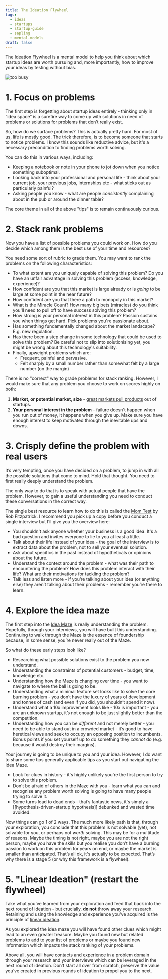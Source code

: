 ```yaml
---
title: The Ideation Flywheel
tags:
  - ideas
  - startups
  - startup-guide
  - sapling
  - mental-models
draft: false
---
```

The Ideation Flywheel is a mental model to help you think about which startup ideas are worth pursuing and, more importantly, how to improve your ideas by testing without bias.

![too busy](../assets/ideation_flywheel.png)

# 1. Focus on problems

The first step is forgetting about startup ideas entirely - thinking only in “idea space” is a surefire way to come up with solutions in need of problems or solutions for problems that don’t really exist.

So, how do we surface problems? This is actually pretty hard. For most of us, life is mostly good. The trick therefore, is to become someone that starts to notice problems. I know this sounds like reductive advice, but it's a necessary precondition to finding problems worth solving.

You can do this in various ways, including:

- Keeping a notebook or note in your phone to jot down when you notice something suboptimal.
- Looking back into your professional and personal life - think about your current job, your previous jobs, internships etc - what sticks out as particularly painful?
- Asking people you know - what are people *consistently* complaining about in the pub or around the dinner table?

The core theme in all of the above "tips" is to remain continuously curious.
# 2. Stack rank problems

Now you have a list of possible problems you could work on. How do you decide which among them is the best use of your time and resources?

You need some sort of rubric to grade them. You may want to rank the problems on the following characteristics:

- To what extent are you uniquely capable of solving this problem? Do you have an unfair advantage in solving this problem (access, knowledge, experience)?
- How confident are you that this market is large already or is *going* to be large at some point in the near future?
- How confident are you that there a path to monopoly in this market?
- What is the Miracle Count? How many big bets (miracles) do you think you'll need to pull off to have success solving this problem?
- How strong is your personal interest in this problem? Passion sustains you when things get hard. Pick problems you're passionate about.
- Has something fundamentally changed about the market landscape? E.g. new regulation.
- Has there been a step change in some technology that could be used to solve this problem? Be careful not to slip into solutionising yet, you might be wrong about this technology's suitability.
- Finally, upweight problems which are:
	- Frequent, painful and pervasive.
	- Felt sharply by a small number rather than somewhat felt by a large number (on the margin)

There is no "correct" way to grade problems for stack ranking. However, I would make sure that any problem you choose to work on scores highly on both:

1. **Market, or potential market, size** - [great markets pull products](https://pmarchive.com/guide_to_startups_part4.html) out of startups. 
2. **Your personal interest in the problem** - failure doesn't happen when you run out of money, it happens when you give up. Make sure you have enough interest to keep motivated through the inevitable ups and downs.

# 3. Crisply define the problem with **real** users

It’s very tempting, once you have decided on a problem, to jump in with all the possible solutions that come to mind. Hold that thought. You need to first really deeply understand the problem.

The only way to do that is to speak with actual people that have the problem. However, to gain a useful understanding you need to conduct these conversations in the correct way.

The single best resource to learn how to do this is called the [Mom Test](https://www.momtestbook.com/) by Rob Fitzpatrick. I recommend you pick up a copy before you conduct a single interview but I’ll give you the overview here:

- You shouldn't ask anyone whether your business is a good idea. It's a bad question and invites everyone to lie to you at least a little.
- Talk about their life instead of your idea - the goal of the interview is to extract data about the problem, not to sell your eventual solution.
- Ask about specifics in the past instead of hypotheticals or opinions about the future.
- Understand the context around the problem - what was their path to encountering the problem? How does this problem interact with their life? What are their motivations for tackling the problem?
- Talk less and listen more - if you’re talking about your idea (or anything else) they aren’t talking about their problems - remember you’re there to learn.

# 4. Explore the idea maze

The first step into the [Idea Maze](https://cdixon.org/2013/08/04/the-idea-maze/) is really understanding the problem. Hopefully, through your interviews, you will have built this understanding. Continuing to walk through the Maze is the essence of foundership because, in some sense, you’re never really out of the Maze.

So what do these early steps look like?

- Researching what possible solutions exist to the problem you now understand.
- Understanding the constraints of potential customers - budget, time, knowledge etc.
- Understanding how the Maze is changing over time - you want to navigate to where the ball is going to be.
- Understanding what a minimal feature set looks like to solve the core burning problem - you don’t have the luxury of years of development and tonnes of cash (and even if you did, you shouldn’t spend it now).
- Understand what a 10x improvement looks like - 10x is important - you are an unknown startup, it’s not enough to be just slightly better than the competition.
- Understanding how you can be *different* and not merely better - you need to be able to stand out in a crowded market - it’s good to have heretical views and seek to occupy an opposing position to incumbents. Bonus points if you set yourself up to do something they *cannot* do (e.g. because it would destroy their margins).

Your journey is going to be unique to you and your idea. However, I do want to share some tips generally applicable tips as you start out navigating the Idea Maze.

- Look for clues in history - it's highly unlikely you're the first person to try to solve this problem.
- Don’t be afraid of others in the Maze with you - learn what you can and recognise any problem worth solving is going to have many people trying to solve it.
- Some turns lead to dead ends - that’s fantastic news, it's simply a [[hypothesis-driven-startup|hypothesis]] debunked and wasted time avoided.

Now things can go 1 of 2 ways. The much more likely path is that, through your exploration, you conclude that this problem is not solvable (yet), not solvable for you, or perhaps not *worth* solving. This may be for a multitude of reasons. Maybe the timing is not right, maybe you are not the right person, maybe you have the skills but you realise you don’t have a burning passion to work on this problem for years on end, or maybe the market is smaller than anticipated. That’s all ok, it's actually to be expected. That’s why there is a stage 5 (or why this framework is a flywheel).

# 5. "Linear Ideation" (restart the flywheel)

Take what you’ve learned from your exploration and feed that back into the next round of ideation - but crucially, **do not** throw away your research. Retaining and using the knowledge and experience you've acquired is the principle of [linear ideation](https://medium.com/entrepreneur-first/how-to-pivot-properly-linear-ideation-5be605f37d04).

As you explored the idea maze you will have found other clues which might lead to an even greater treasure. Maybe you found new but related problems to add to your list of problems or maybe you found new information which impacts the stack ranking of your problems.

Above all, you will have contacts and experience in a problem domain through your research and your interviews which can be leveraged in the next round of ideation. Don’t start all over from scratch, preserve the value you’ve created in previous rounds of ideation to propel you to the next.